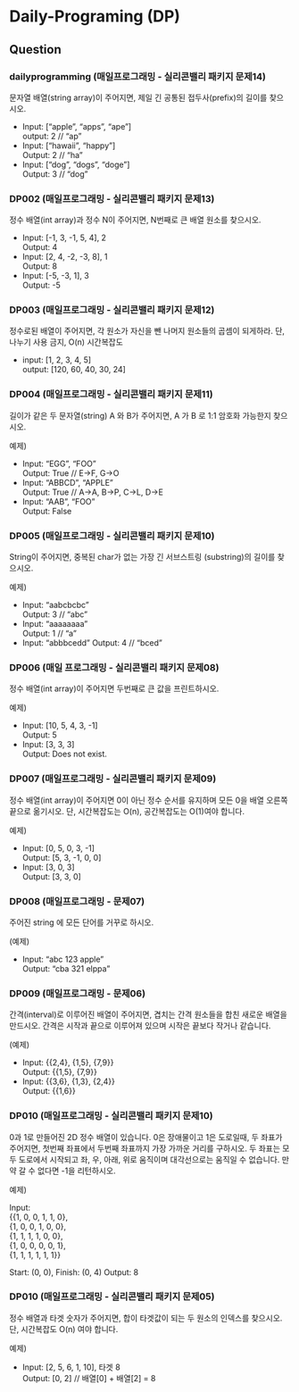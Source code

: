 # Daily-Programing (DP)

## Question

### dailyprogramming (매일프로그래밍 - 실리콘밸리 패키지 문제14)
문자열 배열(string array)이 주어지면, 제일 긴 공통된 접두사(prefix)의 길이를 찾으시오.

- Input: [“apple”, “apps”, “ape”]  
output: 2 // “ap”
- Input: [“hawaii”, “happy”]  
Output: 2 // “ha”
- Input: [“dog”, “dogs”, “doge”]  
Output: 3 // “dog”

### DP002 (매일프로그래밍 - 실리콘밸리 패키지 문제13)
정수 배열(int array)과 정수 N이 주어지면, N번째로 큰 배열 원소를 찾으시오.

- Input: [-1, 3, -1, 5, 4], 2  
Output: 4
- Input: [2, 4, -2, -3, 8], 1  
Output: 8
- Input: [-5, -3, 1], 3  
Output: -5

### DP003 (매일프로그래밍 - 실리콘밸리 패키지 문제12)
정수로된 배열이 주어지면, 각 원소가 자신을 뺀 나머지 원소들의 곱셈이 되게하라.
단, 나누기 사용 금지, O(n) 시간복잡도

- input: [1, 2, 3, 4, 5]  
output: [120, 60, 40, 30, 24]

### DP004 (매일프로그래밍 - 실리콘밸리 패키지 문제11)
길이가 같은 두 문자열(string) A 와 B가 주어지면, A 가 B 로 1:1 암호화 가능한지 찾으시오.

예제)
- Input: “EGG”, “FOO”  
Output: True // E->F, G->O
- Input: “ABBCD”, “APPLE”  
Output: True // A->A, B->P, C->L, D->E
- Input: “AAB”, “FOO”  
Output: False

### DP005 (매일프로그래밍 - 실리콘밸리 패키지 문제10)
String이 주어지면, 중복된 char가 없는 가장 긴 서브스트링 (substring)의 길이를 찾으시오.

예제)
- Input: “aabcbcbc”  
Output: 3 // “abc”
- Input: “aaaaaaaa”  
Output: 1 // “a”
- Input: “abbbcedd”
Output: 4 // “bced”

### DP006 (매일 프로그래밍 - 실리콘밸리 패키지 문제08)
정수 배열(int array)이 주어지면 두번째로 큰 값을 프린트하시오.

예제)
- Input: [10, 5, 4, 3, -1]  
Output: 5
- Input: [3, 3, 3]  
Output: Does not exist.

### DP007 (매일프로그래밍 - 실리콘밸리 패키지 문제09)
정수 배열(int array)이 주어지면 0이 아닌 정수 순서를 유지하며 모든 0을 배열 오른쪽 끝으로 옮기시오. 단, 시간복잡도는 O(n), 공간복잡도는 O(1)여야 합니다.

예제)
- Input: [0, 5, 0, 3, -1]  
Output: [5, 3, -1, 0, 0]
- Input: [3, 0, 3]  
Output: [3, 3, 0]

### DP008 (매일프로그래밍 - 문제07)
주어진 string 에 모든 단어를 거꾸로 하시오.

(예제)
- Input: “abc 123 apple”  
Output: “cba 321 elppa”

### DP009 (매일프로그래밍 - 문제06)
간격(interval)로 이루어진 배열이 주어지면, 겹치는 간격 원소들을 합친 새로운 배열을 만드시오. 간격은 시작과 끝으로 이루어져 있으며 시작은 끝보다 작거나 같습니다.

(예제)
- Input: {{2,4}, {1,5}, {7,9}}  
Output: {{1,5}, {7,9}}
- Input: {{3,6}, {1,3}, {2,4}}  
Output: {{1,6}}

### DP010 (매일프로그래밍 - 실리콘밸리 패키지 문제10)
0과 1로 만들어진 2D 정수 배열이 있습니다. 0은 장애물이고 1은 도로일때, 두 좌표가 주어지면, 첫번째 좌표에서 두번째 좌표까지 가장 가까운 거리를 구하시오. 두 좌표는 모두 도로에서 시작되고 좌, 우, 아래, 위로 움직이며 대각선으로는 움직일 수 없습니다. 만약 갈 수 없다면 -1을 리턴하시오.

예제)  

Input:  
{{1, 0, 0, 1, 1, 0},  
{1, 0, 0, 1, 0, 0},  
{1, 1, 1, 1, 0, 0},  
{1, 0, 0, 0, 0, 1},  
{1, 1, 1, 1, 1, 1}}  

Start: (0, 0), Finish: (0, 4)
Output: 8

### DP010 (매일프로그래밍 - 실리콘밸리 패키지 문제05)
정수 배열과 타겟 숫자가 주어지면, 합이 타겟값이 되는 두 원소의 인덱스를 찾으시오.
단, 시간복잡도 O(n) 여야 합니다.

예제)
- Input: [2, 5, 6, 1, 10], 타겟 8  
Output: [0, 2] // 배열[0] + 배열[2] = 8



